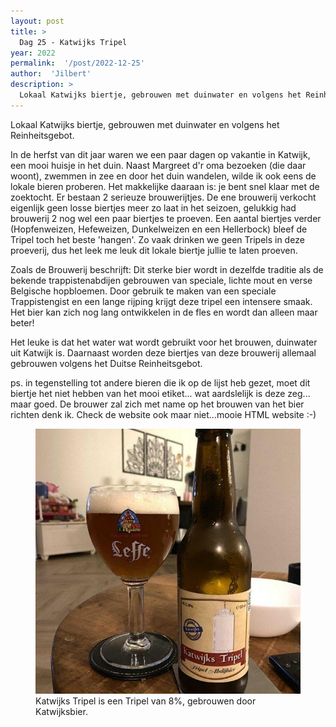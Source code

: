 ```yaml
---
layout: post
title: >
  Dag 25 - Katwijks Tripel
year: 2022
permalink:  '/post/2022-12-25'
author:  'Jilbert'
description: >
  Lokaal Katwijks biertje, gebrouwen met duinwater en volgens het Reinheitsgebot.
---
```

<p class='intro'><span class='dropcap'>L</span>okaal Katwijks biertje, gebrouwen met duinwater en volgens het Reinheitsgebot.</p>

In de herfst van dit jaar waren we een paar dagen op vakantie in Katwijk, een mooi huisje in het duin. Naast Margreet d'r oma bezoeken (die daar woont), zwemmen in zee en door het duin wandelen, wilde ik ook eens de lokale bieren proberen. Het makkelijke daaraan is: je bent snel klaar met de zoektocht. Er bestaan 2 serieuze brouwerijtjes. De ene brouwerij verkocht eigenlijk geen losse biertjes meer zo laat in het seizoen, gelukkig had brouwerij 2 nog wel een paar biertjes te proeven. Een aantal biertjes verder (Hopfenweizen, Hefeweizen, Dunkelweizen en een Hellerbock) bleef de Tripel toch het beste 'hangen'. Zo vaak drinken we geen Tripels in deze proeverij, dus het leek me leuk dit lokale biertje jullie te laten proeven.

Zoals de Brouwerij beschrijft: Dit sterke bier wordt in dezelfde traditie als de bekende trappistenabdijen gebrouwen van speciale, lichte mout en verse Belgische hopbloemen. Door gebruik te maken van een speciale Trappistengist en een lange rijping krijgt deze tripel een intensere smaak. Het bier kan zich nog lang ontwikkelen in de fles en wordt dan alleen maar beter!

Het leuke is dat het water wat wordt gebruikt voor het brouwen, duinwater uit Katwijk is.
Daarnaast worden deze biertjes van deze brouwerij allemaal gebrouwen volgens het Duitse Reinheitsgebot.

ps. in tegenstelling tot andere bieren die ik op de lijst heb gezet, moet dit biertje het niet hebben van het mooi etiket... wat aardslelijk is deze zeg... maar goed. De brouwer zal zich met name op het brouwen van het bier richten denk ik.
Check de website ook maar niet...mooie HTML website :-)

<figure><img src='/assets/img/beer_2022-12-25.jpg' alt=''/> <figcaption>Katwijks Tripel is een Tripel van 8%, gebrouwen door Katwijksbier.</figcaption></figure>
